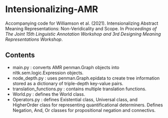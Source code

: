 # Intensionalizing-AMR

Accompanying code for Williamson et al. (2021). Intensionalizing Abstract Meaning Representations: Non-Veridicality and Scope. In _Proceedings of The Joint 15th Linguistic Annotation Workshop and 3rd Designing Meaning Representations Workshop_.

## Contents

- main.py : converts AMR penman.Graph objects into nltk.sem.logic.Expression objects.
- node_depth.py : uses penman.Graph.epidata to create tree information stored as a dictionary of triple-depth key-value pairs.
- translation_functions.py : contains multiple translation functions.
- World.py : defines the World class.
- Operators.py : defines Existential class, Universal class, and HigherOrder class for representing quantificational determiners. Defines Negation, And, Or classes for propositional negation and connectivs.
